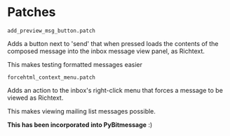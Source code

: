 Patches
=======

`add_preview_msg_button.patch`

Adds a button next to 'send' that when pressed loads the contents of the composed message into the inbox message view panel, as Richtext.

This makes testing formatted messages easier

`forcehtml_context_menu.patch`

Adds an action to the inbox's right-click menu that forces a message to be viewed as Richtext.

This makes viewing mailing list messages possible.

__This has been incorporated into PyBitmessage__ :) 